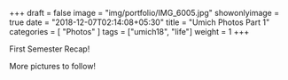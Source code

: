 +++
draft = false
image = "img/portfolio/IMG_6005.jpg"
showonlyimage = true
date = "2018-12-07T02:14:08+05:30"
title = "Umich Photos Part 1"
categories = [ "Photos" ]
tags = ["umich18", "life"]
weight = 1
+++


First Semester Recap!
<!--more-->



More pictures to follow!